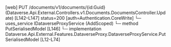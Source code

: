 [web] PUT /documents/v1/documents/{id:Guid}  (Dataverse.Api.External.Controllers.v1.Documents.DocumentsController.Update)  [L142–L147] status=200 [auth=Authentication.CoreWrite]
  └─ uses_service IDataverseProxyService (AddScoped)
    └─ method PutSerialisedModel [L146]
      └─ implementation Dataverse.Api.External.Features.DataverseProxy.DataverseProxyService.PutSerialisedModel [L12-L74]

